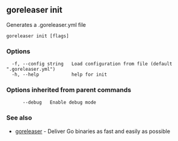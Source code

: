 ## goreleaser init

Generates a .goreleaser.yml file

```
goreleaser init [flags]
```

### Options

```
  -f, --config string   Load configuration from file (default ".goreleaser.yml")
  -h, --help            help for init
```

### Options inherited from parent commands

```
      --debug   Enable debug mode
```

### See also

* [goreleaser](/cmd/goreleaser)	 - Deliver Go binaries as fast and easily as possible

